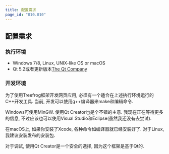 ```yaml
---
title: 配置需求
page_id: "010.010"
---
```


## 配置需求

### 执行环境

* Windows 7/8, Linux, UNIX-like OS or macOS
* Qt 5.2或者更新版本[The Qt Company](https://www.qt.io/)

### 开发环境

为了使用Treefrog框架开发网页应用, 必须有一个适合在上述执行环境运行的C++开发工具. 当前, 开发可以使用g++编译器来make和编辑命令.

Windows可使用MinGW. 使用Qt Creator也是个不错的主意. 我现在正在等待更多的信息, 不过应该也可以使用Visual Studio和Eclipse(虽然我还没有去尝试).

在macOS上, 如果你安装了Xcode, 各种命令如编译器就已经安装好了. 对于Linux, 我建议安装发布的安装包.

对于调试, 使用Qt Creator是一个安全的选择, 因为这个框架是基于Qt的.